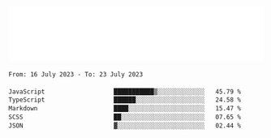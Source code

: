 [![](./hello.svg)](https://blog.yrobot.top?ref=github-yrobot)

<!--START_SECTION:waka-->

```txt
From: 16 July 2023 - To: 23 July 2023

JavaScript                   ███████████▒░░░░░░░░░░░░░   45.79 %
TypeScript                   ██████░░░░░░░░░░░░░░░░░░░   24.58 %
Markdown                     ████░░░░░░░░░░░░░░░░░░░░░   15.47 %
SCSS                         ██░░░░░░░░░░░░░░░░░░░░░░░   07.65 %
JSON                         ▓░░░░░░░░░░░░░░░░░░░░░░░░   02.44 %
```

<!--END_SECTION:waka-->
